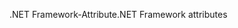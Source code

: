 <span data-ttu-id="24963-101">.NET Framework-Attribute</span><span class="sxs-lookup"><span data-stu-id="24963-101">.NET Framework attributes</span></span>